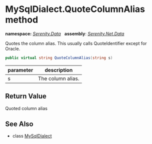 # MySqlDialect.QuoteColumnAlias method
**namespace:** *[Serenity.Data](../../README.md#serenity.data-namespace)*   **assembly**: *[Serenity.Net.Data](../../README.md)*

Quotes the column alias. This usually calls QuoteIdentifier except for Oracle.

```csharp
public virtual string QuoteColumnAlias(string s)
```

| parameter | description |
| --- | --- |
| s | The column alias. |

## Return Value

Quoted column alias

## See Also

* class [MySqlDialect](../MySqlDialect.md)